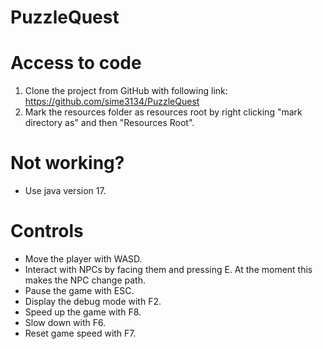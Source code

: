 # PuzzleQuest

# Access to code
1. Clone the project from GitHub with following link: https://github.com/sime3134/PuzzleQuest
2. Mark the resources folder as resources root by right clicking "mark directory as" and then "Resources Root".

# Not working?
- Use java version 17.

# Controls
- Move the player with WASD.
- Interact with NPCs by facing them and pressing E. At the moment this makes the NPC change path.
- Pause the game with ESC.
- Display the debug mode with F2.
- Speed up the game with F8.
- Slow down with F6.
- Reset game speed with F7.
